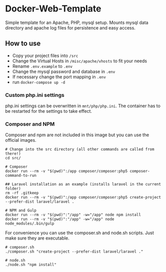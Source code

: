 # Docker-Web-Template

Simple template for an Apache, PHP, mysql setup. Mounts mysql data directory and apache log files for persistence and easy access.

## How to use

- Copy your project files into ```/src```
- Change the Virtual Hosts in ```/misc/apache/vhosts``` to fit your needs
- Rename ```.env.example``` to ```.env```
- Change the mysql password and database in ```.env```
- If necessary change the port mapping in ```.env```
- run ```docker-compose up -d```

### Custom php.ini settings
php.ini settings can be overwritten in ```mnt/php/php.ini```. The container has to be restarted for the settings to take effect.

### Composer and NPM

Composer and npm are not included in this image but you can use the official images.

```
# Change into the src directory (all other commands are called from there!)
cd src/

# Composer
docker run --rm -v "$(pwd)":/app composer/composer:php5 composer-command-to-run

## Laravel installation as an example (installs laravel in the current folder)
rm -rf .gitkeep
docker run --rm -v "$(pwd)":/app composer/composer:php5 create-project --prefer-dist laravel/laravel .

# NPM and Gulp
docker run --rm -v "$(pwd)":"/app" -w="/app" node npm install
docker run --rm -v "$(pwd)":"/app" -w="/app" node node_modules/.bin/gulp
```

For convenience you can use the composer.sh and node.sh scripts. Just make sure they are executable.

```
# composer.sh
./composer.sh "create-project --prefer-dist laravel/laravel ."

# node.sh
./node.sh "npm install"
```
